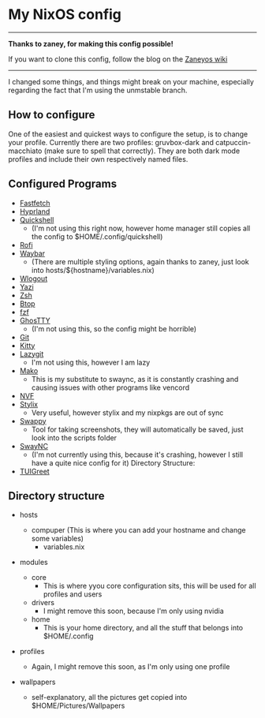 # My NixOS config

---

**Thanks to zaney, for making this config possible!**

If you want to clone this config, follow the blog on the
[Zaneyos wiki](https://zaney.org/wiki/zaneyos-2.3/installing-zaneyos/)

---

I changed some things, and things might break on your machine, especially
regarding the fact that I'm using the unmstable branch.

## How to configure

One of the easiest and quickest ways to configure the setup, is to change your
profile. Currently there are two profiles: gruvbox-dark and catpuccin-macchiato
(make sure to spell that correctly). They are both dark mode profiles and
include their own respectively named files.

## Configured Programs

- [Fastfetch](https://github.com/fastfetch-cli/fastfetch)
- [Hyprland](https://github.com/hyprwm/Hyprland)
- [Quickshell](https://quickshell.org/)
  - (I'm not using this right now, however home manager still copies all the
    config to $HOME/.config/quickshell)
- [Rofi](https://github.com/davatorium/rofi)
- [Waybar](https://github.com/Alexays/Waybar)
  - (There are multiple styling options, again thanks to zaney, just look into
    hosts/${hostname}/variables.nix)
- [Wlogout](https://github.com/ArtsyMacaw/wlogout)
- [Yazi](https://github.com/sxyazi/yazi)
- [Zsh](https://github.com/zsh-users/zsh)
- [Btop](https://github.com/aristocratos/btop)
- [fzf](https://github.com/junegunn/fzf)
- [GhosTTY](https://github.com/ghostty-org/ghostty)
  - (I'm not using this, so the config might be horrible)
- [Git](https://github.com/git/git)
- [Kitty](https://github.com/kovidgoyal/kitty)
- [Lazygit](https://github.com/jesseduffield/lazygit)
  - I'm not using this, however I am lazy
- [Mako](https://github.com/emersion/mako)
  - This is my substitute to swaync, as it is constantly crashing and causing
    issues with other programs like vencord
- [NVF](https://github.com/NotAShelf/nvf)
- [Stylix](https://github.com/nix-community/stylix)
  - Very useful, however stylix and my nixpkgs are out of sync
- [Swappy](https://github.com/jtheoof/swappy)
  - Tool for taking screenshots, they will automatically be saved, just look
    into the scripts folder
- [SwayNC](https://github.com/ErikReider/SwayNotificationCenter)
  - (I'm not currently using this, because it's crashing, however I still have a
    quite nice config for it) Directory Structure:
- [TUIGreet](https://github.com/apognu/tuigreet)

## Directory structure

- hosts
  - compuper (This is where you can add your hostname and change some variables)
    - variables.nix
- modules
  - core
    - This is where yyou core configuration sits, this will be used for all
      profiles and users
  - drivers
    - I might remove this soon, because I'm only using nvidia
  - home
    - This is your home directory, and all the stuff that belongs into
      $HOME/.config
- profiles
  - Again, I might remove this soon, as I'm only using one profile

- wallpapers
  - self-explanatory, all the pictures get copied into $HOME/Pictures/Wallpapers
